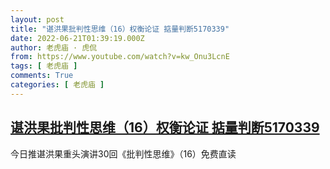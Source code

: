 ```yaml
---
layout: post
title: "谌洪果批判性思维（16）权衡论证 掂量判断5170339"
date: 2022-06-21T01:39:19.000Z
author: 老虎庙 · 虎侃
from: https://www.youtube.com/watch?v=kw_Onu3LcnE
tags: [ 老虎庙 ]
comments: True
categories: [ 老虎庙 ]
---
```

<!--1655775559000-->
[谌洪果批判性思维（16）权衡论证 掂量判断5170339](https://www.youtube.com/watch?v=kw_Onu3LcnE)
------

<div>
今日推谌洪果重头演讲30回《批判性思维》（16）免费直读
</div>
